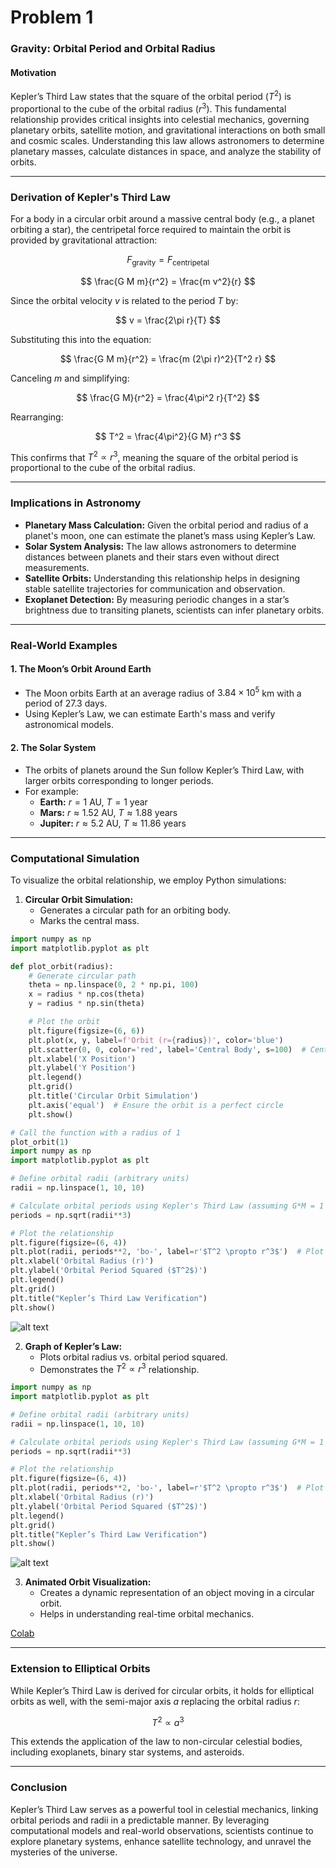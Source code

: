 # Problem 1

### **Gravity: Orbital Period and Orbital Radius**

#### **Motivation**
Kepler’s Third Law states that the square of the orbital period ($T^2$) is proportional to the cube of the orbital radius ($r^3$). This fundamental relationship provides critical insights into celestial mechanics, governing planetary orbits, satellite motion, and gravitational interactions on both small and cosmic scales. Understanding this law allows astronomers to determine planetary masses, calculate distances in space, and analyze the stability of orbits.

---

### **Derivation of Kepler's Third Law**
For a body in a circular orbit around a massive central body (e.g., a planet orbiting a star), the centripetal force required to maintain the orbit is provided by gravitational attraction:

$$
F_{\text{gravity}} = F_{\text{centripetal}}
$$

$$
\frac{G M m}{r^2} = \frac{m v^2}{r}
$$

Since the orbital velocity $v$ is related to the period $T$ by:

$$
v = \frac{2\pi r}{T}
$$

Substituting this into the equation:

$$
\frac{G M m}{r^2} = \frac{m (2\pi r)^2}{T^2 r}
$$

Canceling $m$ and simplifying:

$$
\frac{G M}{r^2} = \frac{4\pi^2 r}{T^2}
$$

Rearranging:

$$
T^2 = \frac{4\pi^2}{G M} r^3
$$

This confirms that $T^2 \propto r^3$, meaning the square of the orbital period is proportional to the cube of the orbital radius.

---

### **Implications in Astronomy**
- **Planetary Mass Calculation:** Given the orbital period and radius of a planet's moon, one can estimate the planet’s mass using Kepler’s Law.
- **Solar System Analysis:** The law allows astronomers to determine distances between planets and their stars even without direct measurements.
- **Satellite Orbits:** Understanding this relationship helps in designing stable satellite trajectories for communication and observation.
- **Exoplanet Detection:** By measuring periodic changes in a star’s brightness due to transiting planets, scientists can infer planetary orbits.

---

### **Real-World Examples**
#### **1. The Moon’s Orbit Around Earth**
- The Moon orbits Earth at an average radius of $3.84 \times 10^5$ km with a period of 27.3 days.
- Using Kepler’s Law, we can estimate Earth's mass and verify astronomical models.

#### **2. The Solar System**
- The orbits of planets around the Sun follow Kepler’s Third Law, with larger orbits corresponding to longer periods.
- For example:
  - **Earth:** $r = 1$ AU, $T = 1$ year
  - **Mars:** $r \approx 1.52$ AU, $T \approx 1.88$ years
  - **Jupiter:** $r \approx 5.2$ AU, $T \approx 11.86$ years

---

### **Computational Simulation**
To visualize the orbital relationship, we employ Python simulations:

1. **Circular Orbit Simulation:** 
   - Generates a circular path for an orbiting body.
   - Marks the central mass.

```python
import numpy as np
import matplotlib.pyplot as plt

def plot_orbit(radius):
    # Generate circular path
    theta = np.linspace(0, 2 * np.pi, 100)
    x = radius * np.cos(theta)
    y = radius * np.sin(theta)

    # Plot the orbit
    plt.figure(figsize=(6, 6))
    plt.plot(x, y, label=f'Orbit (r={radius})', color='blue')
    plt.scatter(0, 0, color='red', label='Central Body', s=100)  # Central mass
    plt.xlabel('X Position')
    plt.ylabel('Y Position')
    plt.legend()
    plt.grid()
    plt.title('Circular Orbit Simulation')
    plt.axis('equal')  # Ensure the orbit is a perfect circle
    plt.show()

# Call the function with a radius of 1
plot_orbit(1)
import numpy as np
import matplotlib.pyplot as plt

# Define orbital radii (arbitrary units)
radii = np.linspace(1, 10, 10)  

# Calculate orbital periods using Kepler's Third Law (assuming G*M = 1 for simplicity)
periods = np.sqrt(radii**3)  

# Plot the relationship
plt.figure(figsize=(6, 4))
plt.plot(radii, periods**2, 'bo-', label=r'$T^2 \propto r^3$')  # Plot T^2 vs. r^3
plt.xlabel('Orbital Radius (r)')
plt.ylabel('Orbital Period Squared ($T^2$)')
plt.legend()
plt.grid()
plt.title("Kepler’s Third Law Verification")
plt.show()
```

![alt text](Untitled.png)

2. **Graph of Kepler’s Law:** 
   - Plots orbital radius vs. orbital period squared.
   - Demonstrates the $T^2 \propto r^3$ relationship.

```python
import numpy as np
import matplotlib.pyplot as plt

# Define orbital radii (arbitrary units)
radii = np.linspace(1, 10, 10)  

# Calculate orbital periods using Kepler's Third Law (assuming G*M = 1 for simplicity)
periods = np.sqrt(radii**3)  

# Plot the relationship
plt.figure(figsize=(6, 4))
plt.plot(radii, periods**2, 'bo-', label=r'$T^2 \propto r^3$')  # Plot T^2 vs. r^3
plt.xlabel('Orbital Radius (r)')
plt.ylabel('Orbital Period Squared ($T^2$)')
plt.legend()
plt.grid()
plt.title("Kepler’s Third Law Verification")
plt.show()
```

![alt text](Untitled-1.png)

3. **Animated Orbit Visualization:** 
   - Creates a dynamic representation of an object moving in a circular orbit.
   - Helps in understanding real-time orbital mechanics.

[Colab](https://colab.research.google.com/drive/1icEuLRckKuaCduUnGgaJcfvencpriOC_?usp=sharing)

---

### **Extension to Elliptical Orbits**
While Kepler’s Third Law is derived for circular orbits, it holds for elliptical orbits as well, with the semi-major axis $a$ replacing the orbital radius $r$:

$$
T^2 \propto a^3
$$

This extends the application of the law to non-circular celestial bodies, including exoplanets, binary star systems, and asteroids.

---

### **Conclusion**
Kepler’s Third Law serves as a powerful tool in celestial mechanics, linking orbital periods and radii in a predictable manner. By leveraging computational models and real-world observations, scientists continue to explore planetary systems, enhance satellite technology, and unravel the mysteries of the universe.